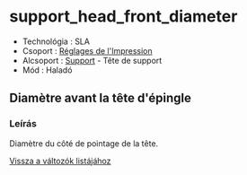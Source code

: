 # support\_head\_front\_diameter

* Technológia : SLA
* Csoport : [Réglages de l'Impression](../sla_printer/sla_parameters.md)
* Alcsoport : [Support](../print_settings/print_settings.md#support) - Tête de support
* Mód : Haladó 

## Diamètre avant la tête d'épingle

### Leírás

Diamètre du côté de pointage de la tête.

[Vissza a változók listájához](variable_list.md)

